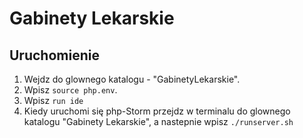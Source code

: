 # Gabinety Lekarskie

## Uruchomienie

1. Wejdz do glownego katalogu - "GabinetyLekarskie".
2. Wpisz `source php.env`.
3. Wpisz `run ide`
4. Kiedy uruchomi się php-Storm przejdz w terminalu do glownego katalogu "Gabinety Lekarskie", a nastepnie wpisz `./runserver.sh`
